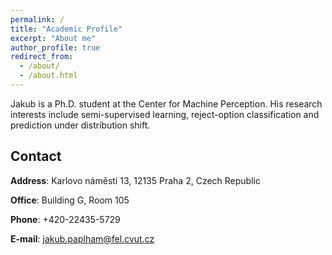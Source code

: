```yaml
---
permalink: /
title: "Academic Profile"
excerpt: "About me"
author_profile: true
redirect_from: 
  - /about/
  - /about.html
---
```


Jakub is a Ph.D. student at the Center for Machine Perception. His research interests include semi-supervised learning, reject-option classification and prediction under distribution shift.

## Contact
**Address**: Karlovo náměstí 13, 12135 Praha 2, Czech Republic

**Office**: Building G, Room 105

**Phone**: +420-22435-5729

**E-mail**: jakub.paplham@fel.cvut.cz